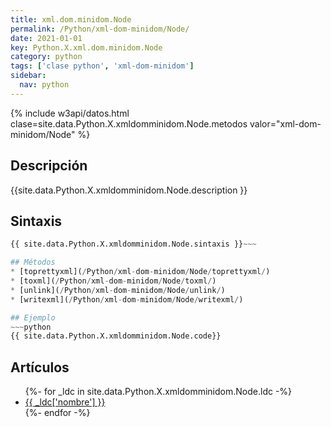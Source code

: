 ```yaml
---
title: xml.dom.minidom.Node
permalink: /Python/xml-dom-minidom/Node/
date: 2021-01-01
key: Python.X.xml.dom.minidom.Node
category: python
tags: ['clase python', 'xml-dom-minidom']
sidebar: 
  nav: python
---
```


{% include w3api/datos.html clase=site.data.Python.X.xmldomminidom.Node.metodos valor="xml-dom-minidom/Node" %}

## Descripción
{{site.data.Python.X.xmldomminidom.Node.description }}

## Sintaxis
~~~python
{{ site.data.Python.X.xmldomminidom.Node.sintaxis }}~~~

## Métodos
* [toprettyxml](/Python/xml-dom-minidom/Node/toprettyxml/)
* [toxml](/Python/xml-dom-minidom/Node/toxml/)
* [unlink](/Python/xml-dom-minidom/Node/unlink/)
* [writexml](/Python/xml-dom-minidom/Node/writexml/)

## Ejemplo
~~~python
{{ site.data.Python.X.xmldomminidom.Node.code}}
~~~

## Artículos
<ul>
{%- for _ldc in site.data.Python.X.xmldomminidom.Node.ldc -%}
   <li>
       <a href="{{_ldc['url'] }}">{{ _ldc['nombre'] }}</a>
   </li>
{%- endfor -%}
</ul>
